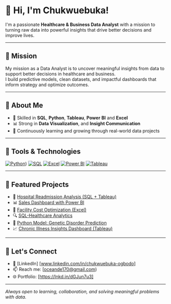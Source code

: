 # 👋 Hi, I'm Chukwuebuka!

I'm a passionate **Healthcare & Business Data Analyst** with a mission to turning raw data into powerful insights that drive better decisions and improve lives.

---

## 🎯 Mission

My mission as a Data Analyst is to uncover meaningful insights from data to support better decisions in healthcare and business.  
I build predictive models, clean datasets, and impactful dashboards that inform strategy and optimize outcomes.

---

## 📌 About Me

- 🧠 Skilled in **SQL**, **Python**, **Tableau**, **Power** **BI** and **Excel**
- 📊 Strong in **Data Visualization**, and **Insight Communication**
- 🚀 Continuously learning and growing through real-world data projects

---

## 🧰 Tools & Technologies

[![Python](https://img.shields.io/badge/-Python-3776AB?style=flat&logo=python&logoColor=white)](https://github.com/Chukwuebuka170/https://github.com/Chukwuebuka170/genetic-disorder-model-compariso/blob/main/python-projects.md))
[![SQL](https://img.shields.io/badge/-SQL-0A0A0A?style=flat&logo=postgresql&logoColor=white)](https://github.com/your-username/your-username/blob/main/sql-projects.md)
[![Excel](https://img.shields.io/badge/-Excel-217346?style=flat&logo=microsoft-excel&logoColor=white)](https://github.com/your-username/your-username/blob/main/excel-projects.md)
[![Power BI](https://img.shields.io/badge/-PowerBI-F2C811?style=flat&logo=powerbi&logoColor=black)](https://github.com/your-username/your-username/blob/main/powerbi-projects.md)
[![Tableau](https://img.shields.io/badge/-Tableau-E97627?style=flat&logo=tableau&logoColor=white)](https://github.com/your-username/your-username/blob/main/tableau-projects.md)

---

## 🚀 Featured Projects

- 🏥 [Hospital Readmission Analysis (SQL + Tableau)](https://github.com/your-username/hospital-readmission)
- 📊 [Sales Dashboard with Power BI](https://github.com/your-username/sales-dashboard-powerbi)
- 🧮 [Facility Cost Optimization (Excel)](https://github.com/your-username/facility-optimization-excel)
- 🔍 [SQL-Healthcare Analytics](https://github.com/Chukwuebuka170/Faith-Hospital-Healthcare-Analysis)
- 🐍 [Python Model: Genetic Disorder Prediction](https://github.com/Chukwuebuka170/genetic-disorder-model-comparison)
- 📈 [Chronic Illness Insights Dashboard (Tableau)](https://github.com/your-username/chronic-illness-tableau)


---

## 🤝 Let's Connect

- 💼 [LinkedIn] [www.linkedin.com/in/chukwuebuka-ogbodo]
- 📫 Reach me: [oceande170@gmail.com)
- 🌐 Portfolio:  [https://lnkd.in/dGJun7u3]

---

*Always open to learning, collaboration, and solving meaningful problems with data.*
